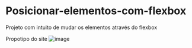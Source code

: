 # Posicionar-elementos-com-flexbox
Projeto com intuito de mudar os elementos através do flexbox 


Propotipo do site 
![image](https://user-images.githubusercontent.com/77518236/167881997-84c4796d-2292-42ad-8c2b-d55f2f6beb6f.png)

